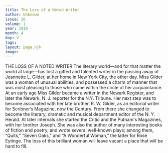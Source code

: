 ```yaml
---
title: The Loss of a Noted Writer
author: Unknown
issue: 26
volume: 1
year: 1916
month: 4
day: V
tags:
layout: page.njk
image:
---
```

THE LOSS OF A NOTED WRITER    The literary world—and for that matter the world at large—has lost a gifted and talented writer in the passing away of Jeannette L. Gilder, at her home in New York City, the other day.       Miss Gilder was a woman of unusual abilities, and possessed a charm of manner that was most pleasing to those who came within the circle of her acquaintance.       At an early age Miss Gilder became a writer in the Newark Register, and later the Newark, N. J. reporter for the N.Y. Tribune. Her next step was to become associated with her late brother, R. W. Gilder, as an editorial writer for Scribner’s Magazine, now the Century. From there she changed to become the literary, dramatic and musical department editor of the N. Y. Herald. At later intervals she started the Critic and the Putnam's Magazines, with her brother Joseph.       She was also the author of many interesting books of fiction and poetry, and wrote several well-known plays; among them, “Quits,” “Seven Oaks,” and “A Wonderful Woman,” the latter for Rose Eytinge.       The loss of this brilliant woman will leave vacant a place that will be hard to fill. 

